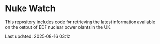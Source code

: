 # Nuke Watch

This repository includes code for retrieving the latest information available on the output of EDF nuclear power plants in the UK.

Last updated: 2025-08-16 03:12